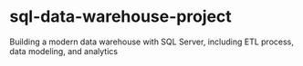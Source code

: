 # sql-data-warehouse-project
Building a modern data warehouse with SQL Server, including ETL process, data modeling, and analytics
